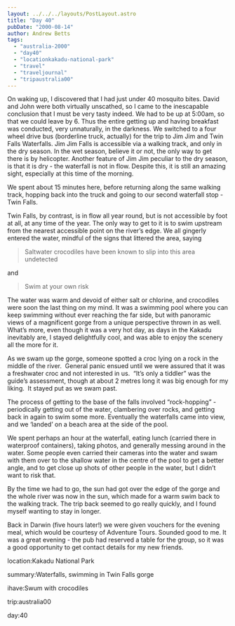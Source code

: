 ```yaml
---
layout: ../../../layouts/PostLayout.astro
title: "Day 40"
pubDate: "2000-08-14"
author: Andrew Betts
tags: 
  - "australia-2000"
  - "day40"
  - "locationkakadu-national-park"
  - "travel"
  - "traveljournal"
  - "tripaustralia00"
---
```


On waking up, I discovered that I had just under 40 mosquito bites. David and John were both virtually unscathed, so I came to the inescapable conclusion that I must be very tasty indeed. We had to be up at 5:00am, so that we could leave by 6. Thus the entire getting up and having breakfast was conducted, very unnaturally, in the darkness. We switched to a four wheel drive bus (borderline truck, actually) for the trip to Jim Jim and Twin Falls Waterfalls. Jim Jim Falls is accessible via a walking track, and only in the dry season. In the wet season, believe it or not, the only way to get there is by helicopter. Another feature of Jim Jim peculiar to the dry season, is that it is dry - the waterfall is not in flow. Despite this, it is still an amazing sight, especially at this time of the morning.

We spent about 15 minutes here, before returning along the same walking track, hopping back into the truck and going to our second waterfall stop - Twin Falls.

Twin Falls, by contrast, is in flow all year round, but is not accessible by foot at all, at any time of the year. The only way to get to it is to swim upstream from the nearest accessible point on the river’s edge. We all gingerly entered the water, mindful of the signs that littered the area, saying

> Saltwater crocodiles have been known to slip into this area undetected

and

> Swim at your own risk

The water was warm and devoid of either salt or chlorine, and crocodiles were soon the last thing on my mind. It was a swimming pool where you can keep swimming without ever reaching the far side, but with panoramic views of a magnificent gorge from a unique perspective thrown in as well. What’s more, even though it was a very hot day, as days in the Kakadu inevitably are, I stayed delightfully cool, and was able to enjoy the scenery all the more for it.

As we swam up the gorge, someone spotted a croc lying on a rock in the middle of the river.  General panic ensued until we were assured that it was a freshwater croc and not interested in us.  “It’s only a tiddler” was the guide’s assessment, though at about 2 metres long it was big enough for my liking.  It stayed put as we swam past.

The process of getting to the base of the falls involved “rock-hopping” - periodically getting out of the water, clambering over rocks, and getting back in again to swim some more. Eventually the waterfalls came into view, and we ‘landed’ on a beach area at the side of the pool.

We spent perhaps an hour at the waterfall, eating lunch (carried there in waterproof containers), taking photos, and generally messing around in the water. Some people even carried their cameras into the water and swam with them over to the shallow water in the centre of the pool to get a better angle, and to get close up shots of other people in the water, but I didn’t want to risk that.

By the time we had to go, the sun had got over the edge of the gorge and the whole river was now in the sun, which made for a warm swim back to the walking track. The trip back seemed to go really quickly, and I found myself wanting to stay in longer.

Back in Darwin (five hours later!) we were given vouchers for the evening meal, which would be courtesy of Adventure Tours. Sounded good to me. It was a great evening - the pub had reserved a table for the group, so it was a good opportunity to get contact details for my new friends.

location:Kakadu National Park

summary:Waterfalls, swimming in Twin Falls gorge

ihave:Swum with crocodiles

trip:australia00

day:40
